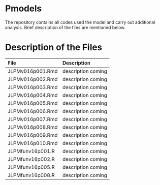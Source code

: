 <h1 align = "left"> Pmodels </h1>
The repository contains all codes used the model and carry out additional analysis. Brief description of the files are mentioned below.

# Description of the Files
|File|Description|
|:-------------------------|:---------------------------------------------------------------------|
|JLPMv016p001.Rmd| description coming|
|JLPMv016p002.Rmd| description coming|
|JLPMv016p003.Rmd| description coming|
|JLPMv016p004.Rmd| description coming|
|JLPMv016p005.Rmd| description coming|
|JLPMv016p006.Rmd| description coming|
|JLPMv016p007.Rmd| description coming|
|JLPMv016p008.Rmd| description coming|
|JLPMv016p009.Rmd| description coming|
|JLPMv016p010.Rmd| description coming|
|JLPMfunv16p001.R| description coming|
|JLPMfunv16p002.R| description coming|
|JLPMfunv16p005.R| description coming|
|JLPMfunv16p008.R| description coming|


